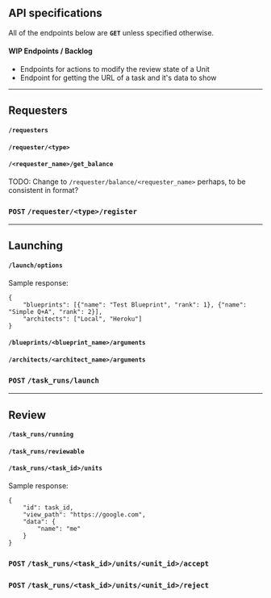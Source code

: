 ## API specifications

All of the endpoints below are **`GET`** unless specified otherwise.


#### WIP Endpoints / Backlog

- Endpoints for actions to modify the review state of a Unit
- Endpoint for getting the URL of a task and it's data to show

---
## Requesters

#### `/requesters`

#### `/requester/<type>`

#### `/<requester_name>/get_balance`

TODO: Change to `/requester/balance/<requester_name>` perhaps, to be consistent in format?

### **`POST`** `/requester/<type>/register`

---
## Launching

#### `/launch/options`

Sample response:
```
{
    "blueprints": [{"name": "Test Blueprint", "rank": 1}, {"name": "Simple Q+A", "rank": 2}],
    "architects": ["Local", "Heroku"]
}
```

#### `/blueprints/<blueprint_name>/arguments`

#### `/architects/<architect_name>/arguments`

### **`POST`** `/task_runs/launch`

---
## Review

#### `/task_runs/running`

#### `/task_runs/reviewable`

#### `/task_runs/<task_id>/units`

Sample response:
```
{
    "id": task_id,
    "view_path": "https://google.com",
    "data": {
        "name": "me"
    }
}
```

### **`POST`** `/task_runs/<task_id>/units/<unit_id>/accept`

### **`POST`** `/task_runs/<task_id>/units/<unit_id>/reject`